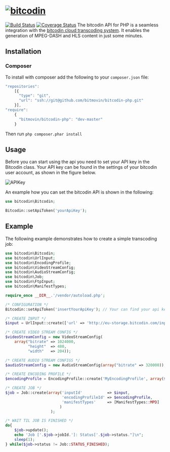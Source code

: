 # [![bitcodin](http://www.bitcodin.com/wp-content/uploads/2014/10/bitcodin-small.gif)](http://www.bitcodin.com)
[![Build Status](https://travis-ci.org/bitmovin/bitcodin-php.svg?branch=master)](https://travis-ci.org/bitmovin/bitcodin-php)
[![Coverage Status](https://coveralls.io/repos/bitmovin/bitcodin-php/badge.svg?branch=master)](https://coveralls.io/r/bitmovin/bitcodin-php?branch=master)
The bitcodin API for PHP is a seamless integration with the [bitcodin cloud transcoding system](http://www.bitcodin.com). It enables the generation of MPEG-DASH and HLS content in just some minutes.

Installation
------------

### Composer ###
 
  
To install with composer add the following to your `composer.json` file:
```js
"repositories": 
	[{
      "type": "git",
      "url": "ssh://git@github.com/bitmovin/bitcodin-php.git"
    }],
"require": 
	{
	  "bitmovin/bitcodin-php": "dev-master"
	}
```
Then run `php composer.phar install`

Usage
-----

Before you can start using the api you need to set your API key in the Bitcodin class. Your API key can be found in the settings of your bitcodin user account, as shown in the figure below.

![APIKey](http://www.bitcodin.com/wp-content/uploads/2015/06/api_key.png)

An example how you can set the bitcodin API is shown in the following:

```php
use bitcodin\Bitcodin;

Bitcodin::setApiToken('yourApiKey');
```

Example
-----
The following example demonstrates how to create a simple transcoding job:
```php
use bitcodin\Bitcodin;
use bitcodin\UrlInput;
use bitcodin\EncodingProfile;
use bitcodin\VideoStreamConfig;
use bitcodin\AudioStreamConfig;
use bitcodin\Job;
use bitcodin\FtpInput;
use bitcodin\ManifestTypes;

require_once __DIR__.'/vendor/autoload.php';

/* CONFIGURATION */
Bitcodin::setApiToken('insertYourApiKey'); // Your can find your api key in the settings menu. Your account (right corner) -> Settings -> API

/* CREATE INPUT */
$input = UrlInput::create(['url' => 'http://eu-storage.bitcodin.com/inputs/Sintel.2010.720p.mkv']);

/* CREATE VIDEO STREAM CONFIG */
$videoStreamConfig = new VideoStreamConfig(
    array("bitrate" => 1024000,
          "height"  => 480,
          "width"   => 204));

/* CREATE AUDIO STREAM CONFIGS */
$audioStreamConfig = new AudioStreamConfig(array("bitrate" => 320000));

/* CREATE ENCODING PROFILE */
$encodingProfile = EncodingProfile::create('MyEncodingProfile', array($videoStreamConfig), $audioStreamConfig);

/* CREATE JOB */
$job = Job::create(array('inputId'           => $input,
                         'encodingProfileId' => $encodingProfile,
                         'manifestTypes'     => [ManifestTypes::MPD]
                        )
                    );

/* WAIT TIL JOB IS FINISHED */
do{
    $job->update();
    echo 'Job ['.$job->jobId.']: Status['.$job->status."]\n";
    sleep(1);
} while($job->status != Job::STATUS_FINISHED);

```